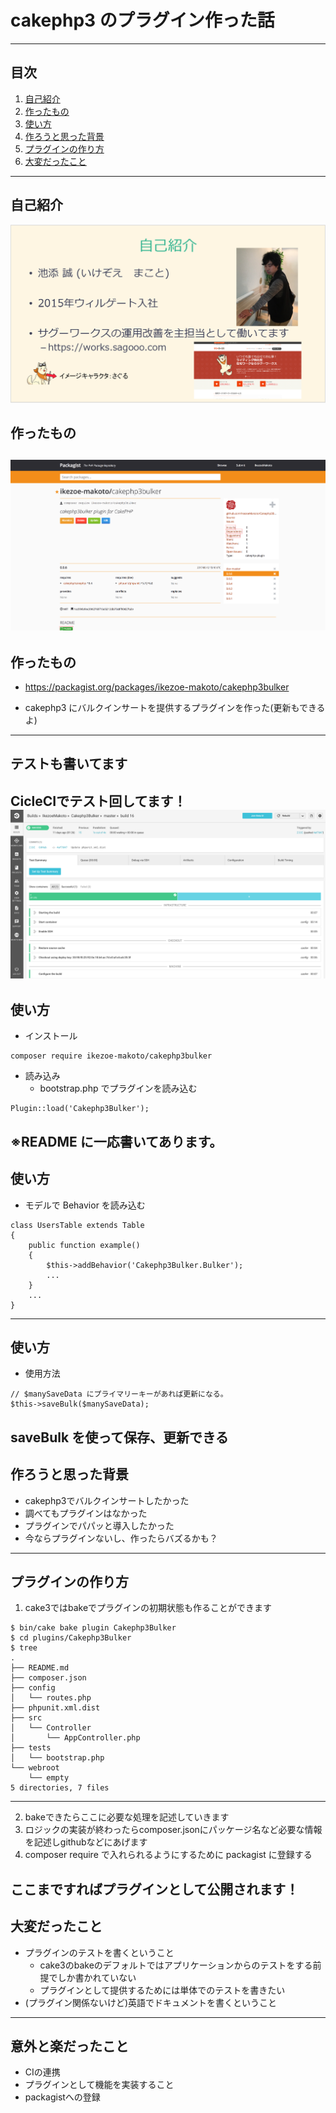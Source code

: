 # cakephp3 のプラグイン作った話
---
## 目次
1. [自己紹介](#自己紹介)
1. [作ったもの](#作ったもの)
1. [使い方](#使い方)
1. [作ろうと思った背景](#作ろうと思った背景)
1. [プラグインの作り方](#プラグインの作り方)
1. [大変だったこと](#大変だったこと)
---
## 自己紹介
![自己紹介](images/self-introduction.png)

## 作ったもの
![cakephp3bulker.png](images/cakephp3bulker.png)
---
## 作ったもの
- https://packagist.org/packages/ikezoe-makoto/cakephp3bulker  

- cakephp3 にバルクインサートを提供するプラグインを作った(更新もできるよ)
---
## テストも書いてます
CicleCIでテスト回してます！
![CicleCI](images/cicleci.png)
---
## 使い方
- インストール  
```
composer require ikezoe-makoto/cakephp3bulker
```
- 読み込み  
    - bootstrap.php でプラグインを読み込む

```php:/config/bootstrap.php
Plugin::load('Cakephp3Bulker');
```
※README に一応書いてあります。
---
## 使い方
- モデルで Behavior を読み込む

```php:src/Model/Table/UsersTable.php
class UsersTable extends Table
{
    public function example()
    {
        $this->addBehavior('Cakephp3Bulker.Bulker');
        ...
    }
    ...
}
```
---
## 使い方
- 使用方法  

```php:src/Model/Table/UsersTable.php
// $manySaveData にプライマリーキーがあれば更新になる。
$this->saveBulk($manySaveData);
```
saveBulk を使って保存、更新できる
---
## 作ろうと思った背景
- cakephp3でバルクインサートしたかった
- 調べてもプラグインはなかった
- プラグインでパパッと導入したかった
- 今ならプラグインないし、作ったらバズるかも？
---
## プラグインの作り方
1. cake3ではbakeでプラグインの初期状態も作ることができます

```
$ bin/cake bake plugin Cakephp3Bulker
$ cd plugins/Cakephp3Bulker
$ tree
.
├── README.md
├── composer.json
├── config
│   └── routes.php
├── phpunit.xml.dist
├── src
│   └── Controller
│       └── AppController.php
├── tests
│   └── bootstrap.php
└── webroot
    └── empty
5 directories, 7 files
```

---
2. bakeできたらここに必要な処理を記述していきます
1. ロジックの実装が終わったらcomposer.jsonにパッケージ名など必要な情報を記述しgithubなどにあげます
1. composer require で入れられるようにするために packagist に登録する

ここまですればプラグインとして公開されます！
---
## 大変だったこと
- プラグインのテストを書くということ  
    - cake3のbakeのデフォルトではアプリケーションからのテストをする前提でしか書かれていない
    - プラグインとして提供するためには単体でのテストを書きたい
- (プラグイン関係ないけど)英語でドキュメントを書くということ
---
## 意外と楽だったこと
- CIの連携
- プラグインとして機能を実装すること
- packagistへの登録